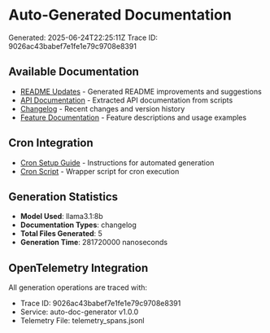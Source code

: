 # Auto-Generated Documentation

Generated: 2025-06-24T22:25:11Z
Trace ID: 9026ac43babef7e1fe1e79c9708e8391

## Available Documentation

- [README Updates](readme_updates.md) - Generated README improvements and suggestions
- [API Documentation](api_docs.md) - Extracted API documentation from scripts
- [Changelog](changelog.md) - Recent changes and version history
- [Feature Documentation](features.md) - Feature descriptions and usage examples

## Cron Integration

- [Cron Setup Guide](cron_setup.md) - Instructions for automated generation
- [Cron Script](auto_doc_cron.sh) - Wrapper script for cron execution

## Generation Statistics

- **Model Used**: llama3.1:8b
- **Documentation Types**: changelog
- **Total Files Generated**:        5
- **Generation Time**: 281720000 nanoseconds

## OpenTelemetry Integration

All generation operations are traced with:
- Trace ID: 9026ac43babef7e1fe1e79c9708e8391
- Service: auto-doc-generator v1.0.0
- Telemetry File: telemetry_spans.jsonl


